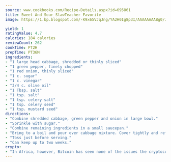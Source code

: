 ```yaml
---
source: www.cookbooks.com/Recipe-Details.aspx?id=695861
title: Sweet And Sour SlawTeacher Favorite  
image: https://1.bp.blogspot.com/-K9x65VJqJng/YA2H0Ig8p3I/AAAAAAAABg0/JRKr7ZzesxofwlGw6YudXad_aQn9BD52QCLcBGAsYHQ/s299/2.png

yield: 1
ratingValue: 4.7
calories: 184 calories
reviewCount: 262
cookTime: PT2H
prepTime: PT36M
ingredients:
- "1 large head cabbage, shredded or thinly sliced"
- "1 green pepper, finely chopped"
- "1 red onion, thinly sliced"
- "1 c. sugar"
- "1 c. vinegar"
- "3/4 c. olive oil"
- "1 Tbsp. salt"
- "1 tsp. salt"
- "1 tsp. celery salt"
- "1 tsp. celery seed"
- "1 tsp. mustard seed"
directions:
- "Combine shredded cabbage, green pepper and onion in large bowl."
- "Sprinkle with sugar."
- "Combine remaining ingredients in a small saucepan."
- "Bring to a boil and pour over cabbage mixture. Cover tightly and refrigerate at least 4 hours."
- "Toss just before serving."
- "Can keep up to two weeks."
crypto:
- "In Africa, however, Bitcoin has seen none of the issues the cryptocurrency experienced globally."
---
```


